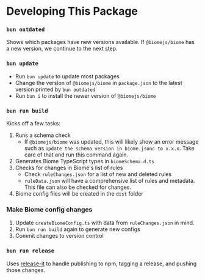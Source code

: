 # Developing This Package

### `bun outdated`

Shows which packages have new versions available. If `@biomejs/biome` has a new version, we continue to the next step.

### `bun update`

- Run `bun update` to update most packages
- Change the version of `@biomejs/biome` in `package.json` to the latest version printed by `bun outdated`
- Run `bun i` to install the newer version of `@biomejs/biome`

### `bun run build`

Kicks off a few tasks:

1. Runs a schema check
    - If `@biomejs/biome` was updated, this will likely show an error message such as `Update the schema version in biome.jsonc to x.x.x`. Take care of that and run this command again.
1. Generates Biome TypeScript types in `biomeSchema.d.ts`
1. Checks for changes in Biome's list of rules
    - Check `ruleChanges.json` for a list of new and deleted rules
    - `ruleData.json` will have a comprehensive list of rules and metadata. This file can also be checked for changes.
1. Biome config files will be created in the `dist` folder

### Make Biome config changes

1. Update `createBiomeConfig.ts` with data from `ruleChanges.json` in mind.
1. Run `bun run build` again to generate new configs
1. Commit changes to version control

### `bun run release`

Uses [release-it](https://github.com/release-it/release-it) to handle publishing to npm, tagging a release, and pushing those changes.
